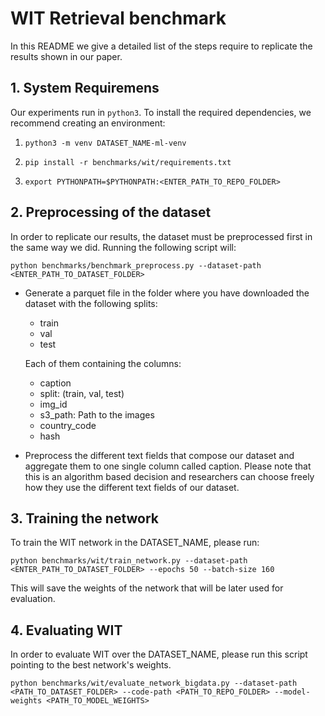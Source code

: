 # WIT Retrieval benchmark

In this README we give a detailed list of the steps require to replicate the results shown in our paper. 

## 1. System Requiremens

Our experiments run in `python3`. To install the required dependencies, we recommend creating an environment:

1. ```python3 -m venv DATASET_NAME-ml-venv```


2. ```pip install -r benchmarks/wit/requirements.txt```


3. ```export PYTHONPATH=$PYTHONPATH:<ENTER_PATH_TO_REPO_FOLDER>```

## 2. Preprocessing of the dataset

In order to replicate our results, the dataset must be preprocessed first in the same way we did. Running the following script will:

```python benchmarks/benchmark_preprocess.py --dataset-path <ENTER_PATH_TO_DATASET_FOLDER>```

* Generate a parquet file in the folder where you have downloaded the dataset with the following splits:
  * train
  * val
  * test
  
  Each of them containing the columns:
    * caption
    * split: (train, val, test)
    * img_id
    * s3_path: Path to the images
    * country_code
    * hash
    
* Preprocess the different text fields that compose our dataset and aggregate them to one single column called caption. Please note that this is an algorithm based decision and researchers can choose freely how they use the different text fields of our dataset.

## 3. Training the network

To train the WIT network in the DATASET_NAME, please run:

```python benchmarks/wit/train_network.py --dataset-path <ENTER_PATH_TO_DATASET_FOLDER> --epochs 50 --batch-size 160```

This will save the weights of the network that will be later used for evaluation.

## 4. Evaluating WIT

In order to evaluate WIT over the DATASET_NAME, please run this script pointing to the best network's weights.

```python benchmarks/wit/evaluate_network_bigdata.py --dataset-path <PATH_TO_DATASET_FOLDER> --code-path <PATH_TO_REPO_FOLDER> --model-weights <PATH_TO_MODEL_WEIGHTS>```